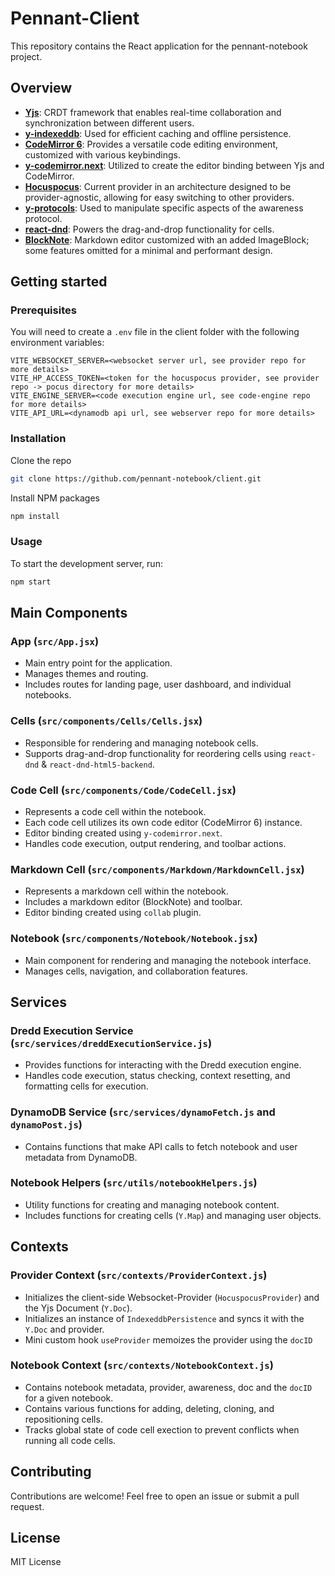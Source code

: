 # Pennant-Client

This repository contains the React application for the pennant-notebook project.

## Overview

- **[Yjs](https://github.com/yjs/yjs)**: CRDT framework that enables real-time collaboration and synchronization between different users.
- **[y-indexeddb](https://github.com/yjs/y-indexeddb)**: Used for efficient caching and offline persistence.
- **[CodeMirror 6](https://github.com/codemirror/dev)**: Provides a versatile code editing environment, customized with various keybindings.
- **[y-codemirror.next](https://github.com/yjs/y-codemirror.next)**: Utilized to create the editor binding between Yjs and CodeMirror.
- **[Hocuspocus](https://github.com/ueberdosis/hocuspocus)**: Current provider in an architecture designed to be provider-agnostic, allowing for easy switching to other providers.
- **[y-protocols](https://github.com/yjs/y-protocols)**: Used to manipulate specific aspects of the awareness protocol.
- **[react-dnd](https://github.com/react-dnd/react-dnd)**: Powers the drag-and-drop functionality for cells.
- **[BlockNote](https://github.com/TypeCellOS/BlockNote)**: Markdown editor customized with an added ImageBlock; some features omitted for a minimal and performant design.

## Getting started

### Prerequisites

You will need to create a `.env` file in the client folder with the following environment variables:

```env
VITE_WEBSOCKET_SERVER=<websocket server url, see provider repo for more details>
VITE_HP_ACCESS_TOKEN=<token for the hocuspocus provider, see provider repo -> pocus directory for more details>
VITE_ENGINE_SERVER=<code execution engine url, see code-engine repo for more details>
VITE_API_URL=<dynamodb api url, see webserver repo for more details>
```

### Installation
Clone the repo

```bash
git clone https://github.com/pennant-notebook/client.git
```

Install NPM packages

```bash
npm install
```

### Usage
To start the development server, run:

```bash
npm start
```

## Main Components 

### App (`src/App.jsx`)

- Main entry point for the application.
- Manages themes and routing.
- Includes routes for landing page, user dashboard, and individual notebooks.

### Cells (`src/components/Cells/Cells.jsx`)

- Responsible for rendering and managing notebook cells.
- Supports drag-and-drop functionality for reordering cells using `react-dnd` & `react-dnd-html5-backend`.

### Code Cell (`src/components/Code/CodeCell.jsx`)

- Represents a code cell within the notebook.
- Each code cell utilizes its own code editor (CodeMirror 6) instance.
- Editor binding created using `y-codemirror.next`.
- Handles code execution, output rendering, and toolbar actions.

### Markdown Cell (`src/components/Markdown/MarkdownCell.jsx`)

- Represents a markdown cell within the notebook.
- Includes a markdown editor (BlockNote) and toolbar.
- Editor binding created using `collab` plugin.

### Notebook (`src/components/Notebook/Notebook.jsx`)

- Main component for rendering and managing the notebook interface.
- Manages cells, navigation, and collaboration features.

## Services

### Dredd Execution Service (`src/services/dreddExecutionService.js`)

- Provides functions for interacting with the Dredd execution engine.
- Handles code execution, status checking, context resetting, and formatting cells for execution.

### DynamoDB Service (`src/services/dynamoFetch.js` and `dynamoPost.js`)

- Contains functions that make API calls to fetch notebook and user metadata from DynamoDB.

### Notebook Helpers (`src/utils/notebookHelpers.js`)

- Utility functions for creating and managing notebook content.
- Includes functions for creating cells (`Y.Map`) and managing user objects.

## Contexts

### Provider Context (`src/contexts/ProviderContext.js`)

- Initializes the client-side Websocket-Provider (`HocuspocusProvider`) and the Yjs Document (`Y.Doc`).
- Initializes an instance of `IndexeddbPersistence` and syncs it with the `Y.Doc` and provider.
- Mini custom hook `useProvider` memoizes the provider using the `docID`

### Notebook Context (`src/contexts/NotebookContext.js`)

- Contains notebook metadata, provider, awareness, doc and the `docID` for a given notebook.
- Contains various functions for adding, deleting, cloning, and repositioning cells.
- Tracks global state of code cell exection to prevent conflicts when running all code cells.

## Contributing

Contributions are welcome! Feel free to open an issue or submit a pull request.

## License
MIT License

